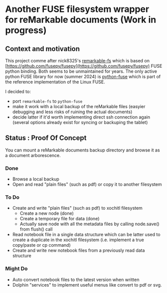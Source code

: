 # Another FUSE filesystem wrapper for reMarkable documents (Work in progress)

## Context and motivation

This project comme after nick8325's [remarkable-fs](https://github.com/nick8325/remarkable-fs) which is based on [https://github.com/fusepy/fusepy](https://github.com/fusepy/fusepy) FUSE python binding.
Both seems to be unmaintained for years. The only active python FUSE library for now (summer 2024) is [python-fuse](https://github.com/libfuse/python-fuse) which is part of the reference implementation of the Linux FUSE.

I decided to:

* port `remarkable-fs` to `python-fuse`
* make it work with a local backup of the reMarkable files (easyier debugging and less risks of ruining the actual documents)
* decide latter if it'd worth implementing direct ssh connection again (several options already exist for syncing or backuping the tablet)

## Status : Proof Of Concept

You can mount a reMarkable documents backup directory and browse it as a document arborescence.

### Done

* Browse a local backup
* Open and read "plain files" (such as pdf) or copy it to another filesystem


### To Do

* Create and write "plain files" (such as pdf) to xochitl filesystem
	- Create a new node (done)
	- Create a temporary file for data (done)
	- Actually save node with all the metadata files by calling node.save() from flush() call
* Read notebook file in a single data structure which can be latter used to create a duplicate in the xochitl filesystem (i.e. implement a true copy/paste or cp command)
* Create and write new notebook files from a previously read data structure

### Might Do
* Auto convert notebook files to the latest version when written
* Dolphin "services" to implement useful menus like convert to pdf or svg.